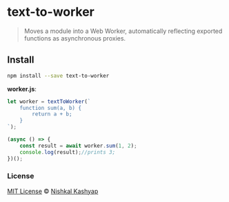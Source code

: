 # text-to-worker
<!-- > Under development. Has errors!!!!!! -->

> Moves a module into a Web Worker, automatically reflecting exported functions as asynchronous proxies.


## Install

```sh
npm install --save text-to-worker
```


**worker.js**:
```js
let worker = textToWorker(`
	function sum(a, b) {
        return a + b;
    }
`);

(async () => {
    const result = await worker.sum(1, 2);
    console.log(result);//prints 3;
})();
```


### License

[MIT License](https://oss.ninja/mit/developit/) © [Nishkal Kashyap](https://nishkal.in)